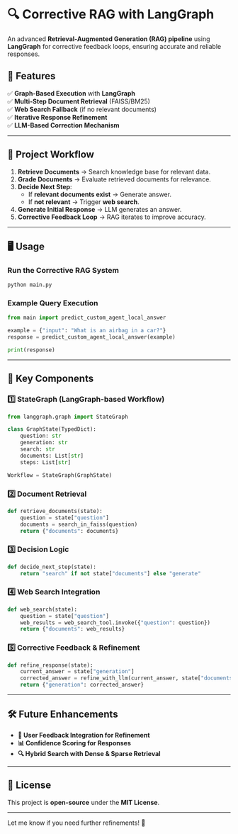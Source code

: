 # **🔍 Corrective RAG with LangGraph**  
An advanced **Retrieval-Augmented Generation (RAG) pipeline** using **LangGraph** for corrective feedback loops, ensuring accurate and reliable responses.  

## **🚀 Features**  
✅ **Graph-Based Execution** with **LangGraph**  
✅ **Multi-Step Document Retrieval** (FAISS/BM25)  
✅ **Web Search Fallback** (if no relevant documents)  
✅ **Iterative Response Refinement**  
✅ **LLM-Based Correction Mechanism**  

---

## **📌 Project Workflow**  

1. **Retrieve Documents** → Search knowledge base for relevant data.  
2. **Grade Documents** → Evaluate retrieved documents for relevance.  
3. **Decide Next Step**:  
   - If **relevant documents exist** → Generate answer.  
   - If **not relevant** → Trigger **web search**.  
4. **Generate Initial Response** → LLM generates an answer.  
5. **Corrective Feedback Loop** → RAG iterates to improve accuracy.  

---



## **🖥️ Usage**  

### **Run the Corrective RAG System**  
```bash
python main.py
```

### **Example Query Execution**  
```python
from main import predict_custom_agent_local_answer

example = {"input": "What is an airbag in a car?"}
response = predict_custom_agent_local_answer(example)

print(response)
```

---

## **🧩 Key Components**  

### **1️⃣ StateGraph (LangGraph-based Workflow)**  
```python
from langgraph.graph import StateGraph

class GraphState(TypedDict):
    question: str
    generation: str
    search: str
    documents: List[str]
    steps: List[str]

Workflow = StateGraph(GraphState)
```

### **2️⃣ Document Retrieval**  
```python
def retrieve_documents(state):
    question = state["question"]
    documents = search_in_faiss(question)
    return {"documents": documents}
```

### **3️⃣ Decision Logic**  
```python
def decide_next_step(state):
    return "search" if not state["documents"] else "generate"
```

### **4️⃣ Web Search Integration**  
```python
def web_search(state):
    question = state["question"]
    web_results = web_search_tool.invoke({"question": question})
    return {"documents": web_results}
```

### **5️⃣ Corrective Feedback & Refinement**  
```python
def refine_response(state):
    current_answer = state["generation"]
    corrected_answer = refine_with_llm(current_answer, state["documents"])
    return {"generation": corrected_answer}
```

---

## **🛠️ Future Enhancements**  
- **🔁 User Feedback Integration for Refinement**  
- **📊 Confidence Scoring for Responses**  
- **🔍 Hybrid Search with Dense & Sparse Retrieval**  

---

## **📜 License**  
This project is **open-source** under the **MIT License**.  

---

Let me know if you need further refinements! 🚀
